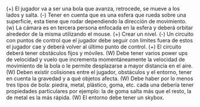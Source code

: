 (+) El jugador va a ser una bola que avanza, retrocede, se mueve a los lados y salta. 
(-) Tener en cuenta que es una esfera que rueda sobre una superficie, esta tiene que rodar dependiendo la dirección de movimiento.
(w) La cámara es en tercera persona enfocada en la esfera y deberá orbitar alrededor de la misma utilizando el mouse.
(+) Crear un nivel.
(-) Un circuito con puntos de control que el jugador debe seguir con límites fuera de estos el jugador cae y deberá volver al último punto de control.
(+) El circuito deberá tener obstáculos fijos y móviles.
(W) Debe tener varios power ups de velocidad y vuelo que incrementa momentáneamente la velocidad de movimiento de la bola o le permite desplazarse a mayor distancia en el aire.
(W) Deben existir colisiones entre el jugador, obstáculos y el entorno, tener en cuenta la gravedad y a qué objetos afecta.
(W) Debe haber por lo menos tres tipos de bola: piedra, metal, plástico, goma, etc. cada una debería tener propiedades particulares por ejemplo: la de goma salta más que el resto, la de metal es la más rápida.
(W) El entorno debe tener un skybox.
